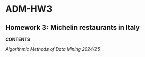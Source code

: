 # ADM-HW3

**Homework 3: Michelin restaurants in Italy**
---
**CONTENTS**

*Algorithmic Methods of Data Mining 2024/25*
